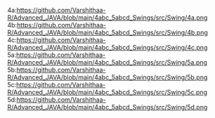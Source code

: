 4a:https://github.com/Varshithaa-R/Advanced_JAVA/blob/main/4abc_5abcd_Swings/src/Swing/4a.png
4b:https://github.com/Varshithaa-R/Advanced_JAVA/blob/main/4abc_5abcd_Swings/src/Swing/4b.png
4c:https://github.com/Varshithaa-R/Advanced_JAVA/blob/main/4abc_5abcd_Swings/src/Swing/4c.png
5a:https://github.com/Varshithaa-R/Advanced_JAVA/blob/main/4abc_5abcd_Swings/src/Swing/5a.png
5b:https://github.com/Varshithaa-R/Advanced_JAVA/blob/main/4abc_5abcd_Swings/src/Swing/5b.png
5c:https://github.com/Varshithaa-R/Advanced_JAVA/blob/main/4abc_5abcd_Swings/src/Swing/5c.png
5d:https://github.com/Varshithaa-R/Advanced_JAVA/blob/main/4abc_5abcd_Swings/src/Swing/5d.png
